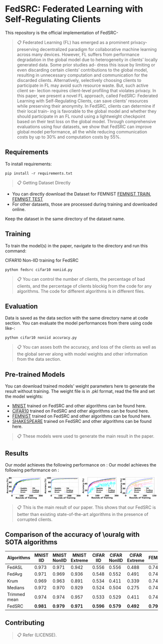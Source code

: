 

# FedSRC: Federated Learning with Self-Regulating Clients

This repository is the official implementation of FedSRC-

>📋 Federated Learning (FL) has emerged as a prominent privacy-
preserving decentralized paradigm for collaborative machine
learning across many devices. However, FL suffers from performance degradation in the global model due to heterogeneity in clients’ locally generated data. Some prior studies ad-
dress this issue by limiting or even discarding certain clients’
contributions to the global model, resulting in unnecessary
computation and communication for the discarded clients.
Alternatively, selectively choosing clients to participate in FL
may avoid such resource waste. But, such active client se-
lection requires client-level profiling that violates privacy. In
this paper, we present a novel FL approach, called FedSRC:
Federated Learning with Self-Regulating Clients, can
save clients’ resources while preserving their anonymity. In
FedSRC, clients can determine if their local train-
ing is favorable to the global model and whether they should
participate in an FL round using a lightweight checkpoint
based on their test loss on the global model. Through comprehensive evaluations using four datasets, we show that
FedSRC can improve global model performance, all the
while reducing communication costs by up to 30% and computation costs by 55%.

## Requirements

To install requirements:

```setup
pip install -r requirements.txt
```
>📋  Getting Dataset Directly
- You can directly download the Dataset for FEMNIST [FEMNIST TRAIN](https://drive.google.com/file/d/1dhwHcwHvgHGraG-OMXzVA4WrpiNLoqAV/view?usp=sharing), [FEMNIST TEST](https://drive.google.com/file/d/1Oe3yEPa2TruLkEOTLsZtipZjERBs-a1M/view?usp=sharing)
- For other datasets, those are processed during training and downloaded online.

Keep the dataset in the same directory of the dataset name.

## Training

To train the model(s) in the paper, navigate to the directory and run this command:


CIFAR10 Non-IID training for FedSRC
```
python fedsrc cifar10 noniid.py
```

>📋 You can control the number of clients, the percentage of bad clients, and the percentage of clients blockig from the code for any algorithms. The code for different algorithms is in different files.

## Evaluation

Data is saved as the data section with the same directory name at code section. You can evaluate the model performances from there using code like-:

```eval
python cifar10 noniid accuracy.py
```

>📋  You can asses both the accuracy, and loss of the clients as well as the global server along with model weights and other information from the data section.
>
## Pre-trained Models

You can download trained models' weight parameters here to generate the result without training. The weight file is in .pkl format, read the file and set the model weights:

- [MNIST](/Mnist/pretrain%20model/noniid) trained on FedSRC and other algorithms can be found here. 
- [CIFAR10](/Cifar10/pretrain%20model/noniid) trained on FedSRC and other algorithms can be found here. 
- [FEMNIST](/Femnist/pretrain%20model/noniid) trained on FedSRC and other algorithms can be found here.
- [SHAKESPEARE](/Shakespeare/pretrain%20model/noniid) trained on FedSRC and other algorithms can be found here.

>📋 These models were  used to generate the main result in the paper.



## Results

Our model achieves the following performance on :
Our model achieves the following performance on :
<div align="center">
    <img src="Femnist/figure/femnist noniid accuracy.png" width="24%" alt="Image">
    <img src="Mnist/figure/mnist noniid accuracy.png" width="24%" alt="Image">
    <img src="Cifar10/figure/cifar10 noniid accuracy.png" width="24%" alt="Image">
    <img src="Shakespeare/figure/shakespeare noniid accuracy.png" width="24%" alt="Image">
</div>



>📋  This is the main result of our paper. This shows that our FedSRC is better than existing  state-of-the-art algorithms in the presence of corrupted clients.

## Comparison of the accuracy of \ouralg with SOTA algorithms

| Algorithms  | MNIST IID | MNIST NonIID | MNIST Extreme | CIFAR IID | CIFAR NonIID | CIFAR Extreme | FEMNIST | Shakespeare |
|-------------|------------|--------------|---------------|-----------|--------------|---------------|---------|-------------|
| FedASL     | 0.973      | 0.971        | 0.942         | 0.556     | 0.556        | 0.488         | 0.746   | 0.511       |
| FedAvg     | 0.971      | 0.969        | 0.936         | 0.548     | 0.552        | 0.491         | 0.749   | 0.499       |
| Krum       | 0.969      | 0.963        | 0.891         | 0.534     | 0.411        | 0.339         | 0.742   | 0.357       |
| Medians    | 0.972      | 0.970        | 0.929         | 0.524     | 0.504        | 0.275         | 0.742   | 0.417       |
| Trimmed mean         | 0.974      | 0.974        | 0.957         | 0.533     | 0.529        | 0.411         | 0.743   | 0.449       |
| FedSRC     | **0.981**  | **0.979**    | **0.971**     | **0.596** | **0.579**    | **0.492**     | **0.791**| **0.521**   |



## Contributing

>📋  Refer (LICENSE). 
